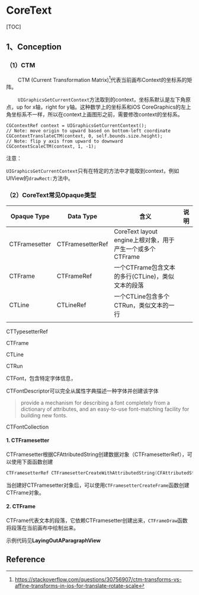 # CoreText
[TOC]

## 1、Conception

### （1）CTM

&nbsp;&nbsp;&nbsp;&nbsp;&nbsp;&nbsp;&nbsp;&nbsp;CTM (Current Transformation Matrix)[^1]代表当前画布Context的坐标系的矩阵。

&nbsp;&nbsp;&nbsp;&nbsp;&nbsp;&nbsp;&nbsp;&nbsp;`UIGraphicsGetCurrentContext`方法取到的context，坐标系默认是左下角原点，up for x轴，right for y轴。这种数学上的坐标系和iOS CoreGraphics的左上角坐标系不一样，所以在context上画图形之前，需要修改context的坐标系。

```
CGContextRef context = UIGraphicsGetCurrentContext();
// Note: move origin to upward based on bottom-left coordinate
CGContextTranslateCTM(context, 0, self.bounds.size.height);
// Note: flip y axis from upward to downward
CGContextScaleCTM(context, 1, -1);
```

注意：
>
`UIGraphicsGetCurrentContext`只有在特定的方法中才能取到context，例如UIView的`drawRect:`方法中。



### （2）CoreText常见Opaque类型



| Opaque Type   | Data Type        | 含义                                                      | 说明 |
| ------------- | ---------------- | --------------------------------------------------------- | ---- |
| CTFramesetter | CTFramesetterRef | CoreText layout engine上根对象，用于产生一个或多个CTFrame |      |
| CTFrame       | CTFrameRef       | 一个CTFrame包含文本的多行(CTLine)，类似文本的段落         |      |
| CTLine        | CTLineRef        | 一个CTLine包含多个CTRun，类似文本的一行                   |      |
|               |                  |                                                           |      |





CTTypesetterRef

CTFrame

CTLine

CTRun



CTFont，包含特定字体信息，

CTFontDescriptor可以完全从属性字典描述一种字体并创建该字体

> provide a mechanism for describing a font completely from a dictionary of attributes, and an easy-to-use font-matching facility for building new fonts.

CTFontCollection



#### 1. CTFramesetter

CTFramesetter根据CFAttributedString创建数据对象（CTFramesetterRef），可以使用下面函数创建

```c
CTFramesetterRef CTFramesetterCreateWithAttributedString(CFAttributedStringRef string);
```

当创建好CTFramesetter对象后，可以使用`CTFramesetterCreateFrame`函数创建CTFrame对象。



#### 2. CTFrame

CTFrame代表文本的段落，它依赖CTFramesetter创建出来，`CTFrameDraw`函数将段落在当前画布中绘制出来。

示例代码见**LayingOutAParagraphView**





Reference
--

[^1]: https://stackoverflow.com/questions/30756907/ctm-transforms-vs-affine-transforms-in-ios-for-translate-rotate-scale



